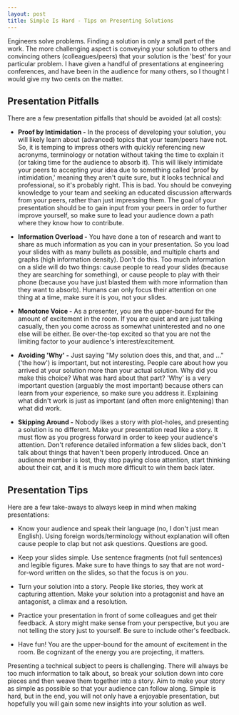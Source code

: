 ```yaml
---
layout: post
title: Simple Is Hard - Tips on Presenting Solutions
---
```


Engineers solve problems.  Finding a solution is only a small part of the work.  The more challenging aspect is conveying your solution to others and convincing others (colleagues/peers) that your solution is the 'best' for your particular problem.  I have given a handful of presentations at engineering conferences, and have been in the audience for many others, so I thought I would give my two cents on the matter.

## Presentation Pitfalls

There are a few presentation pitfalls that should be avoided (at all costs):

* **Proof by Intimidation -**  In the process of developing your solution, you will likely learn about (advanced) topics that your team/peers have not.  So, it is temping to impress others with quickly referencing new acronyms, terminology or notation without taking the time to explain it (or taking time for the audience to absorb it).  This will likely intimidate your peers to accepting your idea due to something called 'proof by intimidation,' meaning they aren't quite sure, but it looks technical and professional, so it's probably right.  This is bad.  You should be conveying knowledge to your team and seeking an educated discussion afterwards from your peers, rather than just impressing them.  The goal of your presentation should be to gain input from your peers in order to further improve yourself, so make sure to lead your audience down a path where they know how to contribute.

* **Information Overload -**  You have done a ton of research and want to share as much information as you can in your presentation.  So you load your slides with as many bullets as possible, and multiple charts and graphs (high information density). Don't do this. Too much information on a slide will do two things:  cause people to read your slides (because they are searching for something), or cause people to play with their phone (because you have just blasted them with more information than they want to absorb).  Humans can only focus their attention on one thing at a time, make sure it is you, not your slides.

* **Monotone Voice -**  As a presenter, you are the upper-bound for the amount of excitement in the room.  If you are quiet and are just talking casually, then you come across as somewhat uninterested and no one else will be either.  Be over-the-top excited so that you are not the limiting factor to your audience's interest/excitement.

* **Avoiding 'Why' -** Just saying "My solution does this, and that, and ..." ('the how') is important, but not interesting. People care  about how you arrived at your solution more than your actual solution.  Why did you make this choice? What was hard about that part?  'Why' is a very important question (arguably the most important) because others can learn from your experience, so make sure you address it.  Explaining what didn't work is just as important (and often more enlightening) than what did work.

* **Skipping Around -**  Nobody likes a story with plot-holes, and presenting a solution is no different.  Make your presentation read like a story. It must flow as you progress forward in order to keep your audience's attention. Don't reference detailed information a few slides back, don't talk about things that haven't been properly introduced. Once an audience member is lost, they stop paying close attention, start thinking about their cat, and it is much more difficult to win them back later.  


## Presentation Tips

Here are a few take-aways to always keep in mind when making presentations:

* Know your audience and speak their language (no, I don't just mean English).  Using foreign words/terminology without explanation will often cause people to clap but not ask questions.  Questions are good.

* Keep your slides simple.  Use sentence fragments (not full sentences) and legible figures.  Make sure to have things to say that are not word-for-word written on the slides, so that the focus is on *you*.

* Turn your solution into a story.  People like stories, they work at capturing attention. Make your solution into a protagonist and have an antagonist, a climax and a resolution.

* Practice your presentation in front of some colleagues and get their feedback.  A story might make sense from your perspective, but you are not telling the story just to yourself.  Be sure to include other's feedback.

* Have fun!  You are the upper-bound for the amount of excitement in the room. Be cognizant of the energy you are projecting, it matters.

Presenting a technical subject to peers is challenging. There will always be too much information to talk about, so break your solution down into core pieces and then weave them together into a story.  Aim to make your story as simple as possible so that your audience can follow along.  Simple is hard, but in the end, you will not only have a enjoyable presentation, but hopefully you will gain some new insights into your solution as well.

